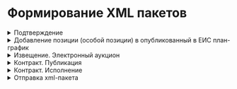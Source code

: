 # Формирование XML пакетов

<details><summary>Подтверждение</summary><br>

**Предусловие:**<br>
Шаблон: **confirmation.xml**<br>
Результат взаимодействия с ЕИС: "Ожидание обработки"<br>

    <id> - 36 символов
    <loadId> - 8 цифр
    <refId> - текст <id> исходящего файла

**Ожидаемый результат:**<br>
Результат взаимодействия с ЕИС: "Успешно"
___
</details>

<details><summary>Добавление позиции (особой позиции) в опубликованный в ЕИС план-график</summary><br>

**Предусловие:**<br>
Шаблон: **tenderPlan2020.xml**<br>
TODO

    <id> - 8 цифр
    <externalId> - текст <externalId> исходящего файла   
    <planNumber> - текст <planNumber> исходящего файла
    <versionNumber> - текст <versionNumber> исходящего файла
    <confirmDate> - текст <createDateTime> исходящего файла
    
    <positions> # если обычная позиция плана-графика
        <commonInfo><positionNumber> - 24 цифр
        <commonInfo><extNumber> - текст <extNumber> исходящего файла
        <commonInfo><IKZ> - текст <IKZ> исходящего файла, !!! если НЕТ: 36 цифр !!!
        <commonInfo><publishYear> - текст <publishYear> исходящего файла
        <commonInfo><IKU> - текст <IKU> исходящего файла,  !!! если НЕТ: 20 цифр !!!
        <commonInfo><purchaseNumber> - текст <purchaseNumber> исходящего файла
    </position>

    <specialPurchasePositions> # если особая позиция плана-графика
        <positionNumber> - 24 цифр
        <extNumber> - текст <extNumber> исходящего файла
        <IKZ> - текст <IKZ> исходящего файла,  !!! если НЕТ: 36 цифр !!!
        <publishYear> - текст <publishYear> исходящего файла
        <IKU> - текст <IKU> исходящего файла,  !!! если НЕТ: 20 цифр !!!
        <purchaseNumber> - текст <purchaseNumber> исходящего файла
    </specialPurchasePosition>

**Ожидаемый результат:**<br>
Статус плана-графика: "Опубликован в ЕИС"<br>
Статус позиции (особой позиции) плана-графика: "Включена в опубликованный в ЕИС план-график"
___
</details>

<details><summary>Извещение. Электронный аукцион</summary>

## 1. Подача ценовых предложений
**Предусловие:**<br>
Шаблон: **epNotificationEF.xml**<br>
TODO

    <id> - 8 цифр
    <externalId> - текст <externalId> исходящего файла
    <ns5:commonInfo>
        <purchaseNumber> - 19 цифр
        <docNumber> - 19 цифр
    </ns5:commonInfo>
    <plannedPublishDate> - текст <plannedPublishDate> исходящего файла
    <publishDTInEIS> - текущая дата в исходном формате
    <purchaseObjectInfo> - текст <purchaseObjectInfo> исходящего файла  
    <docDate> - все теги в шаблоне меняем на текущую дату в исходном формате
    <endDT> - текст <endDT> исходящего файла 
    <summarizingDate> - текст <summarizingDate> исходящего файла 
    <stageInfo>
        <sid> - 7 цифр
        <externalSid> - текст <externalSid> исходящего файла
    </stageInfo>

**Ожидаемый результат:**<br>
Статус извещения: "Подача ценовых предложений"
___

## 2. Работа комиссии (подведение итогов)
**Предусловие:**<br>
Шаблон: **epProtocolEF2020SubmitOffers.xml**<br>
TODO

    <id> - 8 цифр
    <externalId> - текст <externalId> исходящего файла 
    <versionNumber> - текст <versionNumber> исходящего файла 
    <commonInfo>
        <purchaseNumber> - текст <purchaseNumber> пакет epNotificationEF.xml !!!
    </commonInfo>
    <publishDTInETP> - текущая дата в исходном формате
    <procedureDT> - текущая дата в исходном формате
    <signDT> - текущая дата в исходном формате

**Ожидаемый результат:**<br>
Статус извещения: "Работа комиссии (подведение итогов)"
___

## 3. Заключение контракта
**Предусловие:**<br>
Шаблон: **epProtocolEF2020Final.xml**<br>
TODO

    <id> - 8 цифр
    <externalId> - текст <externalId> исходящего файла 
    <versionNumber> - текст <versionNumber> исходящего файла 
    <commonInfo>
        <purchaseNumber> - текст <purchaseNumber> пакет epNotificationEF.xml !!!
    </commonInfo>
    <publishDTInEIS> - текущая дата в исходном формате
    <publishDTInETP> - текущая дата в исходном формате
    <procedureDT> - текущая дата в исходном формате
    <signDT> - текущая дата в исходном формате

    <docDate> - все теги в шаблоне меняем на текущую дату в исходном формате

**Ожидаемый результат:**<br>
Статус контракта: "Заключение контракта"
___

</details>

<details><summary>Контракт. Публикация</summary>

**Предусловие:**<br>
Шаблон: **contract.xml**<br>
TODO

    <id> - 8 цифр
    <externalId> - текст <externalId> исходящего файла 
    <placementDate> - текущая дата в исходном формате
    <publishDate> - текст <publishDate> исходящего файла
    <foundation> - заменямем на тег <foundation> исходящего файла 
    <customer> - заменямем на тег <customer> исходящего файла 
    <placer> - заменямем на тег <placer> исходящего файла 
    <finances> - заменямем на тег <finances> исходящего файла 
    <protocolDate> - текст <protocolDate> исходящего файла 
    <documentCode> - 6 цифр
    <signDate> - текст <signDate> исходящего файла 
    <regNum> - текст <regNum> исходящего файла,  !!! если НЕТ: 19 цифр !!!
    <number> - текст <number> исходящего файла 
    <contractSubject> - текст <contractSubject> исходящего файла 
    <priceInfo> - заменямем на тег <finances> исходящего файла 
    <executionPeriod> - тега меняем на тег <executionPeriod> исходящего файла 
    <products> - тега меняем на тег <products> исходящего файла 
    <docDate> - все теги в шаблоне меняем на текущую дату в исходном формате

**Ожидаемый результат:**<br>
Статус контракта: "Исполнение контракта"
___
</details>

<details><summary>Контракт. Исполнение</summary>

**Предусловие:**<br>
Шаблон: **contract.xml**<br>
TODO

    <ns2:id> - последние 4 цифры текста тега меняем на 4 случайные цифры
    <ns2:regNum> - текст тега меняем на текст тега <regNum> исходящего файла   
    <ns2:publishDate> - текст тега меняем на текущую дату в исходном формате
    <endDate> - текст тега меняем на текст тега <endDate> исходящего файла

    <fulfilledCost> - текст тега меняем на текст тега <fulfilledCost> исходящего файла   
    <docRegNumber> (все теги) - текст тега меняем на текст тега <regNum> исходящего файла   

    <docAcceptance> - меняеем текс теги у всех документов
        <sid> - добавить новый тег с текстом (любое число)
        <code> - текст тега меняем на текст тега <code> исходящего файла   
        <name> - текст тега меняем на текст тега <name> исходящего файла   
        <documentDate> - текст тега меняем на текст тега <documentDate> исходящего файла           
        <documentNum> - текст тега меняем на текст тега <documentNum> исходящего файла   
        <deliveryAcceptDate> - текст тега меняем на текст тега <deliveryAcceptDate> исходящего файла
    </docAcceptance> 

**Ожидаемый результат:**<br>
Статус контракта: "Исполнение контракта"
___
</details>

<details><summary>Отправка xml-пакета</summary>

    1. Авторизоваться на тестовом стенде по логину "Semenova1"
    2. В панели пользователя выбрать: Администрирование -> Контент -> Загрузка файлов во входящие
    3. Нажать кнопку "Выбрать и загрузить файл" и выбрать входящий файл

</details>
